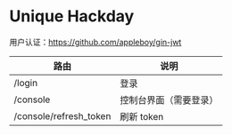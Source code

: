 # Unique Hackday

用户认证：<https://github.com/appleboy/gin-jwt>

路由|说明
---|---
/login|登录
/console|控制台界面（需要登录）
/console/refresh_token|刷新 token